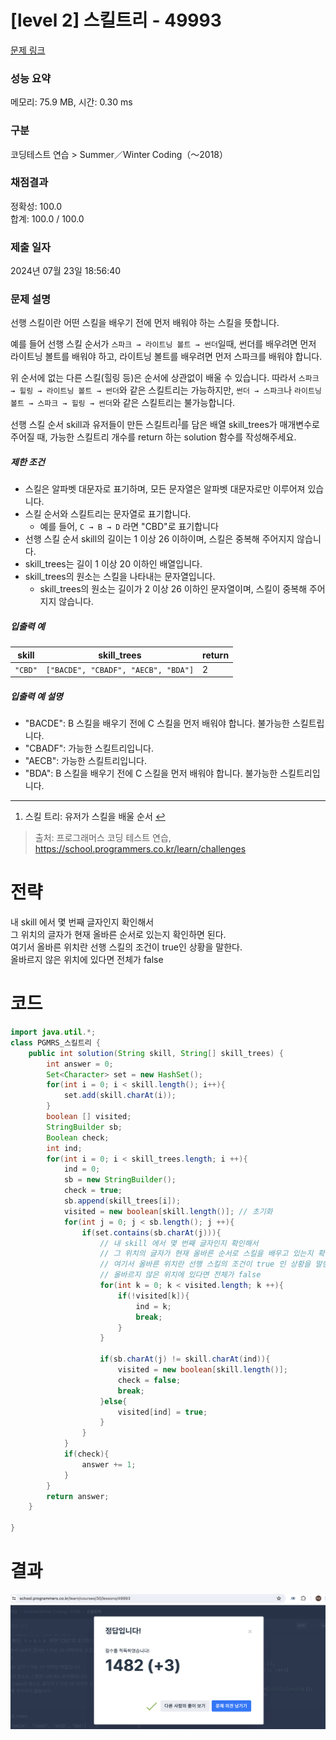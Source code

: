 # [level 2] 스킬트리 - 49993 

[문제 링크](https://school.programmers.co.kr/learn/courses/30/lessons/49993) 

### 성능 요약

메모리: 75.9 MB, 시간: 0.30 ms

### 구분

코딩테스트 연습 > Summer／Winter Coding（～2018）

### 채점결과

정확성: 100.0<br/>합계: 100.0 / 100.0

### 제출 일자

2024년 07월 23일 18:56:40

### 문제 설명

<p>선행 스킬이란 어떤 스킬을 배우기 전에 먼저 배워야 하는 스킬을 뜻합니다.</p>

<p>예를 들어 선행 스킬 순서가 <code>스파크 → 라이트닝 볼트 → 썬더</code>일때, 썬더를 배우려면 먼저 라이트닝 볼트를 배워야 하고, 라이트닝 볼트를 배우려면 먼저 스파크를 배워야 합니다.</p>

<p>위 순서에 없는 다른 스킬(힐링 등)은 순서에 상관없이 배울 수 있습니다. 따라서 <code>스파크 → 힐링 → 라이트닝 볼트 → 썬더</code>와 같은 스킬트리는 가능하지만, <code>썬더 → 스파크</code>나 <code>라이트닝 볼트 → 스파크 → 힐링 → 썬더</code>와 같은 스킬트리는 불가능합니다.</p>

<p>선행 스킬 순서 skill과 유저들이 만든 스킬트리<sup id="fnref1"><a href="#fn1">1</a></sup>를 담은 배열 skill_trees가 매개변수로 주어질 때, 가능한 스킬트리 개수를 return 하는 solution 함수를 작성해주세요.</p>

<h5>제한 조건</h5>

<ul>
<li>스킬은 알파벳 대문자로 표기하며, 모든 문자열은 알파벳 대문자로만 이루어져 있습니다.</li>
<li>스킬 순서와 스킬트리는 문자열로 표기합니다.

<ul>
<li>예를 들어, <code>C → B → D</code> 라면 "CBD"로 표기합니다</li>
</ul></li>
<li>선행 스킬 순서 skill의 길이는 1 이상 26 이하이며, 스킬은 중복해 주어지지 않습니다.</li>
<li>skill_trees는 길이 1 이상 20 이하인 배열입니다.</li>
<li>skill_trees의 원소는 스킬을 나타내는 문자열입니다.

<ul>
<li>skill_trees의 원소는 길이가 2 이상 26 이하인 문자열이며, 스킬이 중복해 주어지지 않습니다.</li>
</ul></li>
</ul>

<h5>입출력 예</h5>
<table class="table">
        <thead><tr>
<th>skill</th>
<th>skill_trees</th>
<th>return</th>
</tr>
</thead>
        <tbody><tr>
<td><code>"CBD"</code></td>
<td><code>["BACDE", "CBADF", "AECB", "BDA"]</code></td>
<td>2</td>
</tr>
</tbody>
      </table>
<h5>입출력 예 설명</h5>

<ul>
<li>"BACDE": B 스킬을 배우기 전에 C 스킬을 먼저 배워야 합니다. 불가능한 스킬트립니다.</li>
<li>"CBADF": 가능한 스킬트리입니다.</li>
<li>"AECB": 가능한 스킬트리입니다.</li>
<li>"BDA": B 스킬을 배우기 전에 C 스킬을 먼저 배워야 합니다. 불가능한 스킬트리입니다.</li>
</ul>

<div class="footnotes">
<hr>
<ol>

<li id="fn1">
<p>스킬 트리: 유저가 스킬을 배울 순서&nbsp;<a href="#fnref1">↩</a></p>
</li>

</ol>
</div>


> 출처: 프로그래머스 코딩 테스트 연습, https://school.programmers.co.kr/learn/challenges


# 전략
내 skill 에서 몇 번째 글자인지 확인해서<br>
그 위치의 글자가 현재 올바른 순서로 있는지 확인하면 된다.<br>
여기서 올바른 위치란 선행 스킬의 조건이 true인 상황을 말한다.<br>
올바르지 않은 위치에 있다면 전체가 false<br>

# 코드
```java
import java.util.*;
class PGMRS_스킬트리 {
    public int solution(String skill, String[] skill_trees) {
        int answer = 0;
        Set<Character> set = new HashSet();
        for(int i = 0; i < skill.length(); i++){
            set.add(skill.charAt(i));
        }
        boolean [] visited;
        StringBuilder sb;
        Boolean check;
        int ind;
        for(int i = 0; i < skill_trees.length; i ++){
            ind = 0;
            sb = new StringBuilder();
            check = true;
            sb.append(skill_trees[i]);
            visited = new boolean[skill.length()]; // 초기화
            for(int j = 0; j < sb.length(); j ++){
                if(set.contains(sb.charAt(j))){
                    // 내 skill 에서 몇 번째 글자인지 확인해서
                    // 그 위치의 글자가 현재 올바른 순서로 스킬을 배우고 있는지 확인하면 된다.
                    // 여기서 올바른 위치란 선행 스킬의 조건이 true 인 상황을 말한다.
                    // 올바르지 않은 위치에 있다면 전체가 false
                    for(int k = 0; k < visited.length; k ++){
                        if(!visited[k]){
                            ind = k;
                            break;
                        }
                    }

                    if(sb.charAt(j) != skill.charAt(ind)){
                        visited = new boolean[skill.length()];
                        check = false;
                        break;
                    }else{
                        visited[ind] = true;
                    }
                }
            }
            if(check){
                answer += 1;
            }
        }
        return answer;
    }

}
```

# 결과
![result](result.png)
